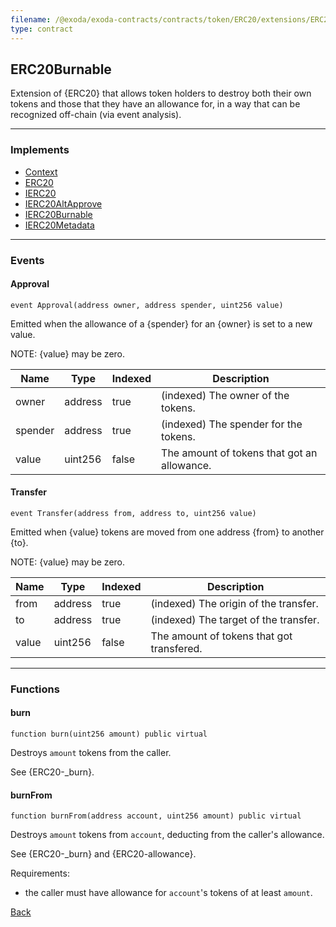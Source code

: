 ```yaml
---
filename: /@exoda/exoda-contracts/contracts/token/ERC20/extensions/ERC20Burnable
type: contract
---
```


## ERC20Burnable

Extension of {ERC20} that allows token holders to destroy both their own
tokens and those that they have an allowance for, in a way that can be
recognized off-chain (via event analysis).

***

### Implements

- [Context](/@exoda/exoda-contracts/contracts/utils/Context)
- [ERC20](/@exoda/exoda-contracts/contracts/token/ERC20/ERC20)
- [IERC20](/@exoda/exoda-contracts/contracts/interfaces/token/ERC20/IERC20)
- [IERC20AltApprove](/@exoda/exoda-contracts/contracts/interfaces/token/ERC20/extensions/IERC20AltApprove)
- [IERC20Burnable](/@exoda/exoda-contracts/contracts/interfaces/token/ERC20/extensions/IERC20Burnable)
- [IERC20Metadata](/@exoda/exoda-contracts/contracts/interfaces/token/ERC20/extensions/IERC20Metadata)

***

### Events

#### Approval

```solidity
event Approval(address owner, address spender, uint256 value)
```

Emitted when the allowance of a {spender} for an {owner} is set to a new value.

NOTE: {value} may be zero.

| Name | Type | Indexed | Description |
| ---- | ---- | ------- | ----------- |
| owner | address | true | (indexed) The owner of the tokens. |
| spender | address | true | (indexed) The spender for the tokens. |
| value | uint256 | false | The amount of tokens that got an allowance. |

#### Transfer

```solidity
event Transfer(address from, address to, uint256 value)
```

Emitted when {value} tokens are moved from one address {from} to another {to}.

NOTE: {value} may be zero.

| Name | Type | Indexed | Description |
| ---- | ---- | ------- | ----------- |
| from | address | true | (indexed) The origin of the transfer. |
| to | address | true | (indexed) The target of the transfer. |
| value | uint256 | false | The amount of tokens that got transfered. |

***

### Functions

#### burn

```solidity
function burn(uint256 amount) public virtual
```

Destroys `amount` tokens from the caller.

See {ERC20-_burn}.

#### burnFrom

```solidity
function burnFrom(address account, uint256 amount) public virtual
```

Destroys `amount` tokens from `account`, deducting from the caller's allowance.

See {ERC20-_burn} and {ERC20-allowance}.

Requirements:
- the caller must have allowance for `account`'s tokens of at least `amount`.

[Back](/index)